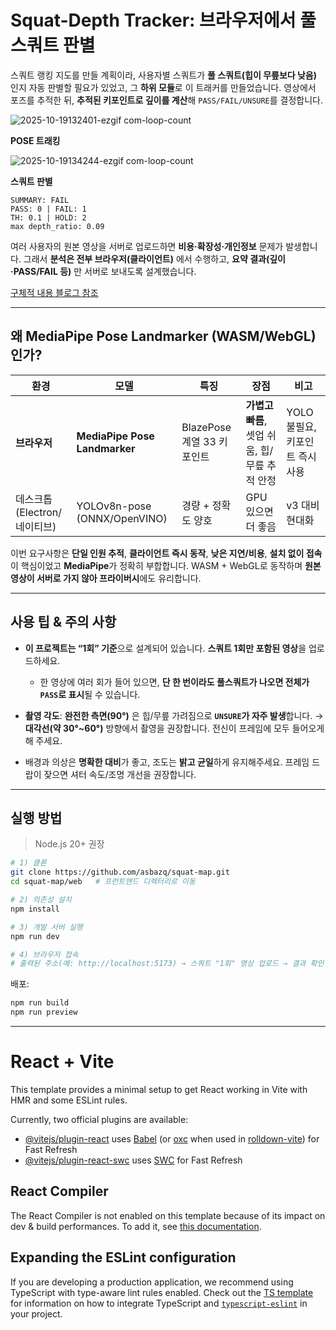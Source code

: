 # Squat-Depth Tracker: 브라우저에서 풀 스쿼트 판별

스쿼트 랭킹 지도를 만들 계획이라, 사용자별 스쿼트가 **풀 스쿼트(힙이 무릎보다 낮음)** 인지 자동 판별할 필요가 있었고, 그 **하위 모듈**로 이 트래커를 만들었습니다.
영상에서 포즈를 추적한 뒤, **추적된 키포인트로 깊이를 계산**해 `PASS/FAIL/UNSURE`를 결정합니다.

![2025-10-19132401-ezgif com-loop-count](https://github.com/user-attachments/assets/4bebfef4-bc88-4acf-ac71-c8ebea844238)

  
  **POSE 트래킹**

![2025-10-19134244-ezgif com-loop-count](https://github.com/user-attachments/assets/ddfb5615-e736-4f11-bcfd-64812b2035f4)

  
  **스쿼트 판별**

```
SUMMARY: FAIL
PASS: 0 | FAIL: 1
TH: 0.1 | HOLD: 2
max depth_ratio: 0.09
```
  
여러 사용자의 원본 영상을 서버로 업로드하면 **비용·확장성·개인정보** 문제가 발생합니다. 그래서 **분석은 전부 브라우저(클라이언트)** 에서 수행하고, **요약 결과(깊이·PASS/FAIL 등)** 만 서버로 보내도록 설계했습니다.

[구체적 내용 블로그 참조](https://velog.io/@asbazq/Squat-Depth-Tracker-Map#4-%EA%B9%8A%EC%9D%B4-%EA%B3%84%EC%82%B0%EC%A2%8C%C2%B7%EC%9A%B0-%EB%8F%85%EB%A6%BD-%EA%B3%84%EC%82%B0-%E2%86%92-%EB%8D%94-%EC%95%88%EC%A0%95%EC%A0%81%EC%9D%B8-%EC%AA%BD-%EC%84%A0%ED%83%9D)

---

## 왜 MediaPipe Pose Landmarker (WASM/WebGL) 인가?

| 환경                  | 모델                            | 특징                   | 장점                            | 비고                   |
| ------------------- | ----------------------------- | -------------------- | ----------------------------- | -------------------- |
| **브라우저**            | **MediaPipe Pose Landmarker** | BlazePose 계열 33 키포인트 | **가볍고 빠름**, 셋업 쉬움, 힙/무릎 추적 안정 | YOLO 불필요, 키포인트 즉시 사용 |
| 데스크톱(Electron/네이티브) | YOLOv8n-pose (ONNX/OpenVINO)  | 경량 + 정확도 양호          | GPU 있으면 더 좋음                  | v3 대비 현대화            |

이번 요구사항은 **단일 인원 추적**, **클라이언트 즉시 동작**, **낮은 지연/비용**, **설치 없이 접속**이 핵심이었고 **MediaPipe**가 정확히 부합합니다. WASM + WebGL로 동작하며 **원본 영상이 서버로 가지 않아 프라이버시**에도 유리합니다.

---

## 사용 팁 & 주의 사항

* **이 프로젝트는 “1회” 기준**으로 설계되어 있습니다. **스쿼트 1회만 포함된 영상**을 업로드하세요.

  * 한 영상에 여러 회가 들어 있으면, **단 한 번이라도 풀스쿼트가 나오면 전체가 `PASS`로 표시**될 수 있습니다.
* **촬영 각도**: **완전한 측면(90°)** 은 힙/무릎 가려짐으로 **`UNSURE`가 자주 발생**합니다.
  → **대각선(약 30°~60°)** 방향에서 촬영을 권장합니다. 전신이 프레임에 모두 들어오게 해 주세요.
* 배경과 의상은 **명확한 대비**가 좋고, 조도는 **밝고 균일**하게 유지해주세요. 프레임 드랍이 잦으면 셔터 속도/조명 개선을 권장합니다.

---

## 실행 방법

> Node.js 20+ 권장

```bash
# 1) 클론
git clone https://github.com/asbazq/squat-map.git
cd squat-map/web   # 프런트엔드 디렉터리로 이동

# 2) 의존성 설치
npm install

# 3) 개발 서버 실행
npm run dev

# 4) 브라우저 접속
# 출력된 주소(예: http://localhost:5173) → 스쿼트 "1회" 영상 업로드 → 결과 확인
```

배포:

```bash
npm run build
npm run preview
```

---


# React + Vite

This template provides a minimal setup to get React working in Vite with HMR and some ESLint rules.

Currently, two official plugins are available:

- [@vitejs/plugin-react](https://github.com/vitejs/vite-plugin-react/blob/main/packages/plugin-react) uses [Babel](https://babeljs.io/) (or [oxc](https://oxc.rs) when used in [rolldown-vite](https://vite.dev/guide/rolldown)) for Fast Refresh
- [@vitejs/plugin-react-swc](https://github.com/vitejs/vite-plugin-react/blob/main/packages/plugin-react-swc) uses [SWC](https://swc.rs/) for Fast Refresh

## React Compiler

The React Compiler is not enabled on this template because of its impact on dev & build performances. To add it, see [this documentation](https://react.dev/learn/react-compiler/installation).

## Expanding the ESLint configuration

If you are developing a production application, we recommend using TypeScript with type-aware lint rules enabled. Check out the [TS template](https://github.com/vitejs/vite/tree/main/packages/create-vite/template-react-ts) for information on how to integrate TypeScript and [`typescript-eslint`](https://typescript-eslint.io) in your project.
